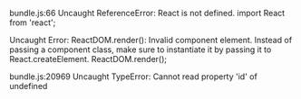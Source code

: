 bundle.js:66 Uncaught ReferenceError: React is not defined. 
import React from 'react';

Uncaught Error: ReactDOM.render(): Invalid component element. Instead of passing a component class, make sure to instantiate it by passing it to React.createElement.
ReactDOM.render(<App />);

bundle.js:20969 Uncaught TypeError: Cannot read property 'id' of undefined
 <!-- if(!video) {     return <div>Loading...</div> } -->

